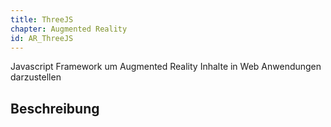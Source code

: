 ```yaml
---
title: ThreeJS
chapter: Augmented Reality
id: AR_ThreeJS
---
```


Javascript Framework um Augmented Reality Inhalte in Web Anwendungen darzustellen

## Beschreibung
